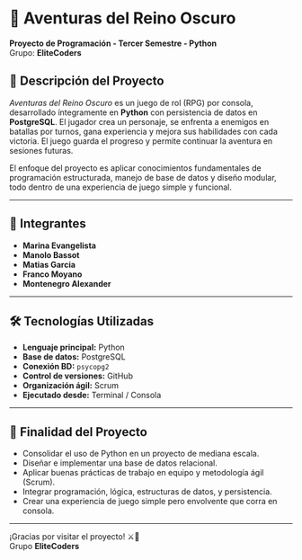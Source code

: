 # 🐉 Aventuras del Reino Oscuro

**Proyecto de Programación - Tercer Semestre - Python**  
Grupo: **EliteCoders**

## 🎯 Descripción del Proyecto

*Aventuras del Reino Oscuro* es un juego de rol (RPG) por consola, desarrollado íntegramente en **Python** con persistencia de datos en **PostgreSQL**. El jugador crea un personaje, se enfrenta a enemigos en batallas por turnos, gana experiencia y mejora sus habilidades con cada victoria. El juego guarda el progreso y permite continuar la aventura en sesiones futuras.

El enfoque del proyecto es aplicar conocimientos fundamentales de programación estructurada, manejo de base de datos y diseño modular, todo dentro de una experiencia de juego simple y funcional.

---

## 👥 Integrantes

- **Marina Evangelista**
- **Manolo Bassot**
- **Matias Garcia**
- **Franco Moyano**
- **Montenegro Alexander**

---

## 🛠️ Tecnologías Utilizadas

- **Lenguaje principal:** Python
- **Base de datos:** PostgreSQL
- **Conexión BD:** `psycopg2`
- **Control de versiones:** GitHub
- **Organización ágil:** Scrum
- **Ejecutado desde:** Terminal / Consola

---

## 🎯 Finalidad del Proyecto

- Consolidar el uso de Python en un proyecto de mediana escala.
- Diseñar e implementar una base de datos relacional.
- Aplicar buenas prácticas de trabajo en equipo y metodología ágil (Scrum).
- Integrar programación, lógica, estructuras de datos, y persistencia.
- Crear una experiencia de juego simple pero envolvente que corra en consola.

---

¡Gracias por visitar el proyecto! ⚔️👾  
Grupo **EliteCoders**
